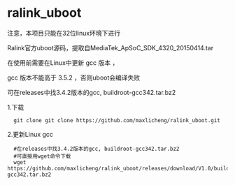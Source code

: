 # ralink_uboot

注意，本项目只能在32位linux环境下进行

Ralink官方uboot源码，提取自MediaTek_ApSoC_SDK_4320_20150414.tar

在使用前需要在Linux中更新 gcc 版本 ，

gcc 版本不能高于 3.5.2 ，否则uboot会编译失败

可在releases中找3.4.2版本的gcc, buildroot-gcc342.tar.bz2

1.下载
```Barsh
  git clone git clone https://github.com/maxlicheng/ralink_uboot.git
```


2.更新Linux gcc
```Barsh
  #在releases中找3.4.2版本的gcc, buildroot-gcc342.tar.bz2
  #可直接用wget命令下载
  wget https://github.com/maxlicheng/ralink_uboot/releases/download/V1.0/buildroot-gcc342.tar.bz2
```
